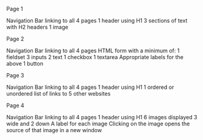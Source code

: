 Page 1

Navigation Bar linking to all 4 pages
1 header using H1
3 sections of text with H2 headers
1 image

Page 2

Navigation Bar linking to all 4 pages
HTML form with a minimum of:
1 fieldset
3 inputs
2 text
1 checkbox
1 textarea
Appropriate labels for the above
1 button

Page 3

Navigation Bar linking to all 4 pages
1 header using H1
1 ordered or unordered list of links to 5 other websites

Page 4

Navigation Bar linking to all 4 pages
1 header using H1
6 images displayed 3 wide and 2 down
A label for each image
Clicking on the image opens the source of that image in a new window
